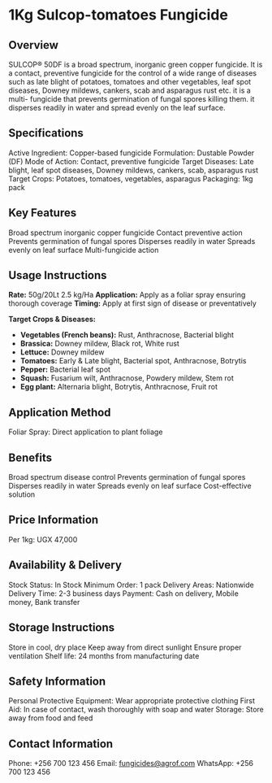 # 1Kg Sulcop-tomatoes Fungicide

## Overview
SULCOP®️ 50DF is a broad spectrum, inorganic green copper fungicide. It is a contact, preventive fungicide for the control of a wide range of diseases such as late blight of potatoes, tomatoes and other vegetables, leaf spot diseases, Downey mildews, cankers, scab and asparagus rust etc. it is a multi- fungicide that prevents germination of fungal spores killing them. it disperses readily in water and spread evenly on the leaf surface.

## Specifications
Active Ingredient: Copper-based fungicide
Formulation: Dustable Powder (DF)
Mode of Action: Contact, preventive fungicide
Target Diseases: Late blight, leaf spot diseases, Downey mildews, cankers, scab, asparagus rust
Target Crops: Potatoes, tomatoes, vegetables, asparagus
Packaging: 1kg pack

## Key Features
Broad spectrum inorganic copper fungicide
Contact preventive action
Prevents germination of fungal spores
Disperses readily in water
Spreads evenly on leaf surface
Multi-fungicide action

## Usage Instructions
**Rate:** 50g/20Lt 2.5 kg/Ha
**Application:** Apply as a foliar spray ensuring thorough coverage
**Timing:** Apply at first sign of disease or preventatively

**Target Crops & Diseases:**
- **Vegetables (French beans):** Rust, Anthracnose, Bacterial blight
- **Brassica:** Downey mildew, Black rot, White rust
- **Lettuce:** Downey mildew
- **Tomatoes:** Early & Late blight, Bacterial spot, Anthracnose, Botrytis
- **Pepper:** Bacterial leaf spot
- **Squash:** Fusarium wilt, Anthracnose, Powdery mildew, Stem rot
- **Egg plant:** Alternaria blight, Botrytis, Anthracnose, Fruit rot

## Application Method
Foliar Spray: Direct application to plant foliage

## Benefits
Broad spectrum disease control
Prevents germination of fungal spores
Disperses readily in water
Spreads evenly on leaf surface
Cost-effective solution

## Price Information
Per 1kg: UGX 47,000

## Availability & Delivery
Stock Status: In Stock
Minimum Order: 1 pack
Delivery Areas: Nationwide
Delivery Time: 2-3 business days
Payment: Cash on delivery, Mobile money, Bank transfer

## Storage Instructions
Store in cool, dry place
Keep away from direct sunlight
Ensure proper ventilation
Shelf life: 24 months from manufacturing date

## Safety Information
Personal Protective Equipment: Wear appropriate protective clothing
First Aid: In case of contact, wash thoroughly with soap and water
Storage: Store away from food and feed

## Contact Information
Phone: +256 700 123 456
Email: fungicides@agrof.com
WhatsApp: +256 700 123 456

